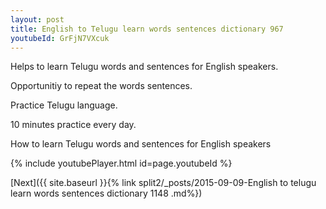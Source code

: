 ```yaml
---
layout: post
title: English to Telugu learn words sentences dictionary 967 
youtubeId: GrFjN7VXcuk
---
```

 
 
Helps to learn Telugu words and sentences for English speakers.

Opportunitiy to repeat the words sentences. 

Practice Telugu language. 
 
10 minutes practice every day. 
 
How to learn Telugu words and sentences for English speakers 
 
{% include youtubePlayer.html id=page.youtubeId %}
 
 
[Next]({{ site.baseurl }}{% link  split2/_posts/2015-09-09-English to telugu learn words sentences dictionary 1148 .md%})
 
